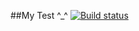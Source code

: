 ##My Test ^_^
[![Build status](https://ci.appveyor.com/api/projects/status/1uy3r02q3a7xsjhn?svg=true)](https://ci.appveyor.com/project/Aisafa/aqa-web)

